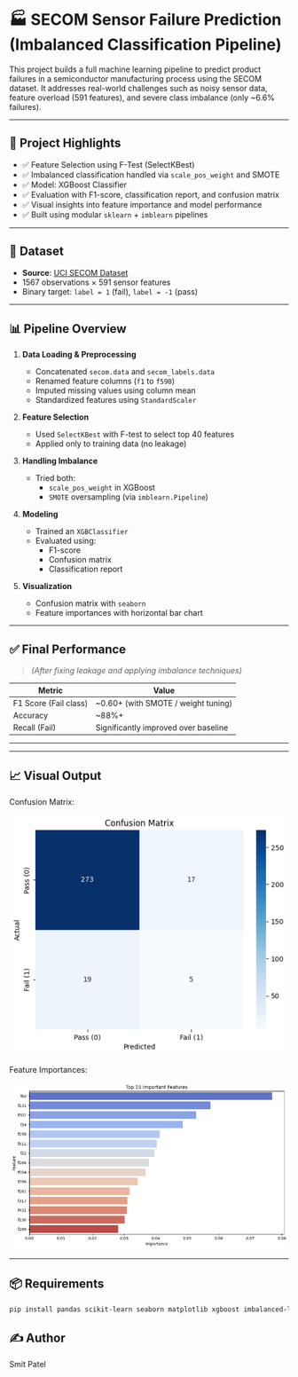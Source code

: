 # 🏭 SECOM Sensor Failure Prediction (Imbalanced Classification Pipeline)

This project builds a full machine learning pipeline to predict product failures in a semiconductor manufacturing process using the SECOM dataset. It addresses real-world challenges such as noisy sensor data, feature overload (591 features), and severe class imbalance (only ~6.6% failures).

---

## 🚀 Project Highlights

- ✅ Feature Selection using F-Test (SelectKBest)
- ✅ Imbalanced classification handled via `scale_pos_weight` and SMOTE
- ✅ Model: XGBoost Classifier
- ✅ Evaluation with F1-score, classification report, and confusion matrix
- ✅ Visual insights into feature importance and model performance
- ✅ Built using modular `sklearn` + `imblearn` pipelines

---

## 📂 Dataset

- **Source**: [UCI SECOM Dataset](https://archive.ics.uci.edu/ml/datasets/SECOM)
- 1567 observations × 591 sensor features
- Binary target: `label = 1` (fail), `label = -1` (pass)

---

## 📊 Pipeline Overview

1. **Data Loading & Preprocessing**
   - Concatenated `secom.data` and `secom_labels.data`
   - Renamed feature columns (`f1` to `f590`)
   - Imputed missing values using column mean
   - Standardized features using `StandardScaler`

2. **Feature Selection**
   - Used `SelectKBest` with F-test to select top 40 features
   - Applied only to training data (no leakage)

3. **Handling Imbalance**
   - Tried both:
     - `scale_pos_weight` in XGBoost
     - `SMOTE` oversampling (via `imblearn.Pipeline`)

4. **Modeling**
   - Trained an `XGBClassifier`
   - Evaluated using:
     - F1-score
     - Confusion matrix
     - Classification report

5. **Visualization**
   - Confusion matrix with `seaborn`
   - Feature importances with horizontal bar chart

---

## ✅ Final Performance

> _(After fixing leakage and applying imbalance techniques)_

| Metric        | Value   |
|---------------|---------|
| F1 Score (Fail class) | ~0.60+ (with SMOTE / weight tuning) |
| Accuracy      | ~88%+   |
| Recall (Fail) | Significantly improved over baseline |

---

---

## 📈 Visual Output

Confusion Matrix:

![confusion-matrix](Unknown.png)

Feature Importances:

![feature-importances](Unknown-2.png)

---

## 📦 Requirements

```bash
pip install pandas scikit-learn seaborn matplotlib xgboost imbalanced-learn
```

## ✍️ Author

Smit Patel


